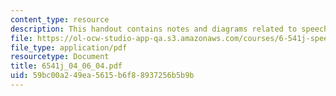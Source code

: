 ```yaml
---
content_type: resource
description: This handout contains notes and diagrams related to speech planning.
file: https://ol-ocw-studio-app-qa.s3.amazonaws.com/courses/6-541j-speech-communication-spring-2004/59bc00a249ea5615b6f88937256b5b9b_6541j_04_06_04.pdf
file_type: application/pdf
resourcetype: Document
title: 6541j_04_06_04.pdf
uid: 59bc00a2-49ea-5615-b6f8-8937256b5b9b
---
```

